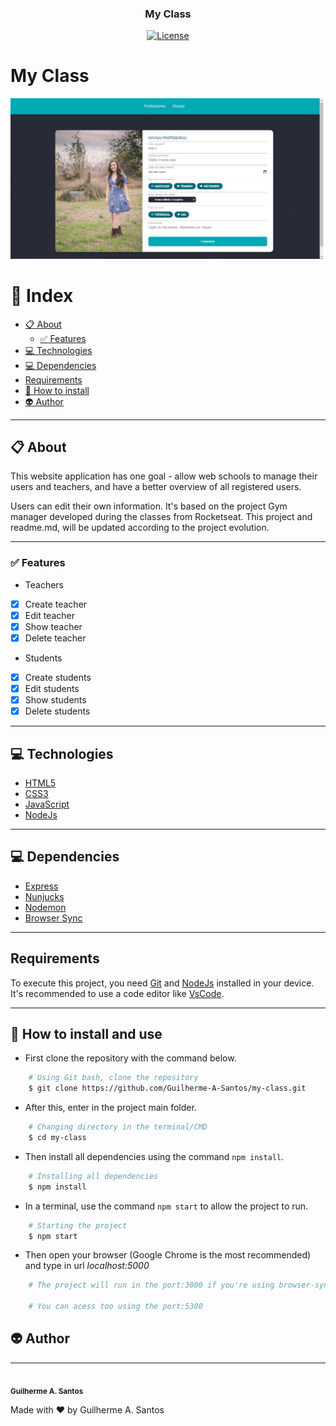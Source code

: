 <h3 align="center">
  My Class
</h3>
<p align="center">

  <a href="LICENSE" >
    <img alt="License" src="https://img.shields.io/badge/license-MIT-%23F8952D">
  </a>

</p>

# My Class
![MyClass](images/register-teacher-page.png)

# :bookmark_tabs: Index

  - [:clipboard: About](#clipboard-about)
    - [:white_check_mark: Features](#white_check_mark-features)
  - [:computer: Technologies](#computer-technologies)
  - [:computer: Dependencies](#computer-dependencies)
  - [Requirements](#requirements)
  - [:file_folder: How to install](#file_folder-how-to-install-and-use)
  - [:alien: Author](#alie-author)

---

## :clipboard: About
This website application has one goal - allow web schools
to manage their users and teachers, and have a better overview of all registered users.

Users can edit their own information. It's based on the project Gym manager developed during the classes from Rocketseat.
This project and readme.md, will be updated according to the project evolution.

---

### :white_check_mark: Features
* Teachers

- [x] Create teacher
- [x] Edit teacher
- [x] Show teacher
- [x] Delete teacher

* Students

- [x] Create students
- [x] Edit students
- [x] Show students
- [x] Delete students

---
## :computer: Technologies
* [HTML5](https://developer.mozilla.org/en-US/docs/Web/HTML)
* [CSS3](https://developer.mozilla.org/en-US/docs/Web/CSS)
* [JavaScript](https://www.javascript.com/)
* [NodeJs](https://www.nodejs.org/)

---
## :computer: Dependencies
* [Express](https://expressjs.com/pt-br/)
* [Nunjucks](https://mozilla.github.io/nunjucks/)
* [Nodemon](https://nodemon.io/)
* [Browser Sync](https://browsersync.io/)

---

## Requirements
To execute this project, you need [Git](https://git-scm.com/) and [NodeJs](https://nodejs.org/en/) installed in your device.
It's recommended to use a code editor like [VsCode](https://code.visualstudio.com/).

---

## :file_folder: How to install and use
* First clone the repository with the command below.
```bash
    # Using Git bash, clone the repository
    $ git clone https://github.com/Guilherme-A-Santos/my-class.git
```

* After this, enter in the project main folder.

```bash
    # Changing directory in the terminal/CMD
    $ cd my-class
```
* Then install all dependencies using the command `npm install`.

```bash
    # Installing all dependencies
    $ npm install
```

* In a terminal, use the command `npm start` to allow the project to run.

```bash
    # Starting the project
    $ npm start
```

* Then open your browser (Google Chrome is the most recommended) and type in url *localhost:5000*

```bash
    # The project will run in the port:3000 if you're using browser-sync

    # You can acess too using the port:5300
```

## :alien: Author
---

 <img style="border-radius: 50%;" src="https://avatars3.githubusercontent.com/u/53957603?s=400&u=8f57de9b12d0a0681d801886391c23e639da2c5e&v=4" width="100px;" alt=""/>
 <br />
 <sub><b>Guilherme A. Santos</b></sub>


Made with ❤️ by Guilherme A. Santos

